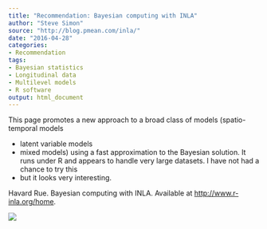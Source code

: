 ```yaml
---
title: "Recommendation: Bayesian computing with INLA"
author: "Steve Simon"
source: "http://blog.pmean.com/inla/"
date: "2016-04-28"
categories:
- Recommendation
tags:
- Bayesian statistics
- Longitudinal data
- Multilevel models
- R software
output: html_document
---
```


This page promotes a new approach to a broad class of models
(spatio-temporal models
- latent variable models
- mixed models) using a
fast approximation to the Bayesian solution. It runs under R and appears
to handle very large datasets. I have not had a chance to try this
- but
it looks very interesting.

<!---More--->

Havard Rue. Bayesian computing with INLA. Available at
<http://www.r-inla.org/home>.

![](http://www.pmean.com/images/images/16/inla01.png)




